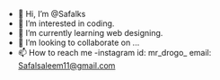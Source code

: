 - 👋 Hi, I’m @Safalks
- 👀 I’m interested in coding.
- 🌱 I’m currently learning web designing.
- 💞️ I’m looking to collaborate on ...
- 📫 How to reach me -instagram id: mr_drogo_
                       email: Safalsaleem11@gmail.com

<!---
Safal1012/Safal1012 is a ✨ special ✨ repository because its `README.md` (this file) appears on your GitHub profile.
You can click the Preview link to take a look at your changes.
--->

